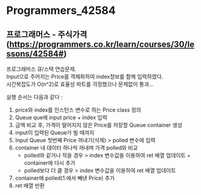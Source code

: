 # Programmers_42584
## 프로그래머스 - 주식가격(https://programmers.co.kr/learn/courses/30/lessons/42584#)

프로그래머스 큐/스택 연습문제.  
Input으로 주어지는 Price를 객체화하여 index정보를 함께 입력하였다.  
시간복잡도가 O(n^2)로 효율성 파트를 걱정했으나 문제없이 통과...  

실행 순서는 다음과 같다 :   
1. price와 index를 인스턴스 변수로 하는 Price class 정의
2. Queue<Price> que에 input price + index 입력
3. 금액 비교 후, 가격이 떨어지지 않은 Price를 저장할 Queue<Price> container 생성
3. input이 입력된 Queue가 빌 때까지
  1. Input Queue 첫번째 Price 꺼내기(삭제) > polled 변수에 입력
  2. container 내 데이터 하나씩 꺼내며 가격 polled와 비교 
      *  polled와 같거나 작을 경우 > index 변수값을 이용하여 ret 배열 업데이트 + container에 다시 추가
      *  polled보다 더 클 경우 > index 변수값을 이용하여 ret 배열 업데이트
  3. container에 polled(1.에서 빼낸 Price) 추가
4. ret 배열 반환
